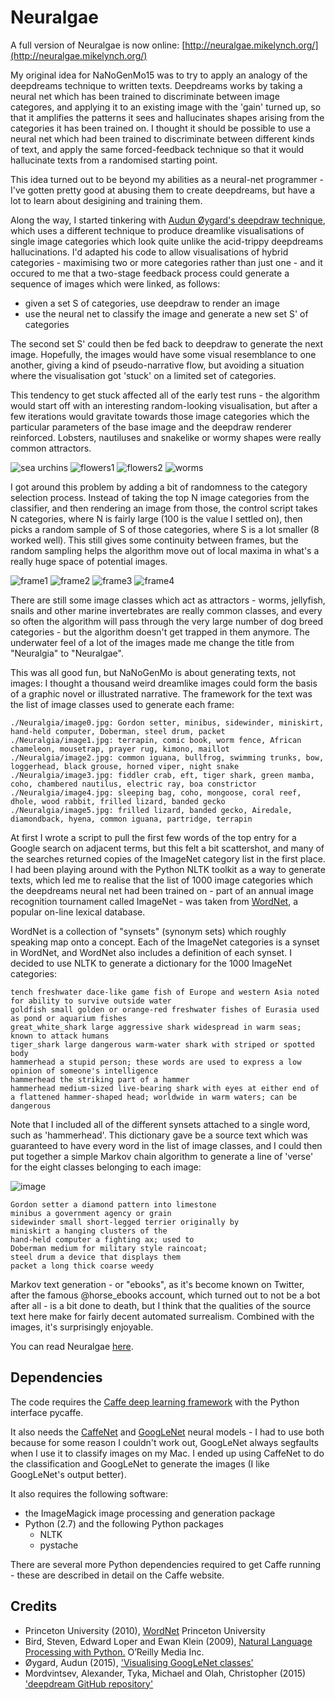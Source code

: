 # Neuralgae

A full version of Neuralgae is now online: [http://neuralgae.mikelynch.org/](http://neuralgae.mikelynch.org/)

My original idea for NaNoGenMo15 was to try to apply an analogy of the
deepdreams technique to written texts. Deepdreams works by
taking a neural net which has been trained to discriminate between
image categores, and applying it to an existing image with the 'gain'
turned up, so that it amplifies the patterns it sees and hallucinates
shapes arising from the categories it has been trained on. I thought
it should be possible to use a neural net which had been trained to
discriminate between different kinds of text, and apply the same
forced-feedback technique so that it would hallucinate texts from a
randomised starting point.

This idea turned out to be beyond my abilities as a neural-net
programmer - I've gotten pretty good at abusing them to create
deepdreams, but have a lot to learn about desigining and training
them.

Along the way, I started tinkering with
[Audun Øygard's deepdraw technique](http://auduno.com/post/125362849838/visualizing-googlenet-classes),
which uses a different technique to produce dreamlike visualisations
of single image categories which look quite unlike the acid-trippy
deepdreams hallucinations. I'd adapted his code to allow
visualisations of hybrid categories - maximising two or more
categories rather than just one - and it occured to me that a
two-stage feedback process could generate a sequence of images which
were linked, as follows:

* given a set S of categories, use deepdraw to render an image
* use the neural net to classify the image and generate a new set S'
of categories

The second set S' could then be fed back to deepdraw to generate the
next image. Hopefully, the images would have some visual resemblance
to one another, giving a kind of pseudo-narrative flow, but avoiding a
situation where the visualisation got 'stuck' on a limited set of
categories.

This tendency to get stuck affected all of the early test runs - the
algorithm would start off with an interesting random-looking
visualisation, but after a few iterations would gravitate towards
those image categories which the particular parameters of the base
image and the deepdraw renderer reinforced. Lobsters, nautiluses and
snakelike or wormy shapes were really common attractors.

![sea urchins](https://raw.githubusercontent.com/spikelynch/neuralgae/master/images/urchins.jpg)
![flowers1](https://raw.githubusercontent.com/spikelynch/neuralgae/master/images/flowers.jpg)
![flowers2](https://raw.githubusercontent.com/spikelynch/neuralgae/master/images/flowers2.jpg)
![worms](https://raw.githubusercontent.com/spikelynch/neuralgae/master/images/worms.jpg)

I got around this problem by adding a bit of randomness to the
category selection process. Instead of taking the top N image
categories from the classifier, and then rendering an image from
those, the control script takes N categories, where N is fairly large
(100 is the value I settled on), then picks a random sample of S of those
categories, where S is a lot smaller (8 worked well). This still gives
some continuity between frames, but the random sampling helps the
algorithm move out of local maxima in what's a really huge space of
potential images.

![frame1](https://raw.githubusercontent.com/spikelynch/neuralgae/master/images/s1.jpg)
![frame2](https://raw.githubusercontent.com/spikelynch/neuralgae/master/images/s2.jpg)
![frame3](https://raw.githubusercontent.com/spikelynch/neuralgae/master/images/s3.jpg)
![frame4](https://raw.githubusercontent.com/spikelynch/neuralgae/master/images/s4.jpg)

There are still some image classes which act as attractors - worms,
jellyfish, snails and other marine invertebrates are really common
classes, and every so often the algorithm will pass through the very
large number of dog breed categories - but the algorithm doesn't get
trapped in them anymore. The underwater feel of a lot of the images
made me change the title from "Neuralgia" to "Neuralgae".

This was all good fun, but NaNoGenMo is about generating texts, not
images: I thought a thousand weird dreamlike images could form the
basis of a graphic novel or illustrated narrative. The framework for
the text was the list of image classes used to generate each frame:

    ./Neuralgia/image0.jpg: Gordon setter, minibus, sidewinder, miniskirt, hand-held computer, Doberman, steel drum, packet
    ./Neuralgia/image1.jpg: terrapin, comic book, worm fence, African chameleon, mousetrap, prayer rug, kimono, maillot
    ./Neuralgia/image2.jpg: common iguana, bullfrog, swimming trunks, bow, loggerhead, black grouse, horned viper, night snake
    ./Neuralgia/image3.jpg: fiddler crab, eft, tiger shark, green mamba, coho, chambered nautilus, electric ray, boa constrictor
    ./Neuralgia/image4.jpg: sleeping bag, coho, mongoose, coral reef, dhole, wood rabbit, frilled lizard, banded gecko
    ./Neuralgia/image5.jpg: frilled lizard, banded gecko, Airedale, diamondback, hyena, common iguana, partridge, terrapin

At first I wrote a script to pull the first few words of the top entry
for a Google search on adjacent terms, but this felt a bit
scattershot, and many of the searches returned copies of the ImageNet
category list in the first place. I had been playing around with the
Python NLTK toolkit as a way to generate texts, which led me to
realise that the list of 1000 image categories which the deepdreams
neural net had been trained on - part of an annual image recognition
tournament called ImageNet - was taken from
[WordNet](http://wordnet.princeton.edu/), a popular on-line lexical
database.

WordNet is a collection of "synsets" (synonym sets) which roughly
speaking map onto a concept. Each of the ImageNet categories is a
synset in WordNet, and WordNet also includes a definition of each
synset. I decided to use NLTK to generate a dictionary for the 1000
ImageNet categories:

    tench freshwater dace-like game fish of Europe and western Asia noted for ability to survive outside water
    goldfish small golden or orange-red freshwater fishes of Eurasia used as pond or aquarium fishes
    great_white_shark large aggressive shark widespread in warm seas; known to attack humans
    tiger_shark large dangerous warm-water shark with striped or spotted body
    hammerhead a stupid person; these words are used to express a low opinion of someone's intelligence
    hammerhead the striking part of a hammer
    hammerhead medium-sized live-bearing shark with eyes at either end of a flattened hammer-shaped head; worldwide in warm waters; can be dangerous

Note that I included all of the different synsets attached to a single
word, such as 'hammerhead'.  This dictionary gave be a source text
which was guaranteed to have every word in the list of image classes,
and I could then put together a simple Markov chain algorithm to
generate a line of 'verse' for the eight classes belonging to each
image:

![image](https://raw.githubusercontent.com/spikelynch/neuralgae/master/images/image0.jpg)

    Gordon setter a diamond pattern into limestone
    minibus a government agency or grain
    sidewinder small short-legged terrier originally by
    miniskirt a hanging clusters of the
    hand-held computer a fighting ax; used to
    Doberman medium for military style raincoat;
    steel drum a device that displays them
    packet a long thick coarse weedy

Markov text generation - or "ebooks", as it's become known on
Twitter, after the famous @horse_ebooks account, which turned out to
not be a bot after all - is a bit done to death, but I think that the
qualities of the source text here make for fairly decent automated
surrealism. Combined with the images, it's surprisingly enjoyable.

You can read Neuralgae [here](http://neuralgae.mikelynch.org/).

## Dependencies

The code requires the
[Caffe deep learning framework](http://caffe.berkeleyvision.org/) with
the Python interface pycaffe.

It also needs the
[CaffeNet](https://github.com/BVLC/caffe/tree/master/models/bvlc_reference_caffenet)
and
[GoogLeNet](https://github.com/BVLC/caffe/tree/master/models/bvlc_googlenet)
neural models - I had to use both because for some reason I couldn't
work out, GoogLeNet always segfaults when I use it to classify images
on my Mac. I ended up using CaffeNet to do the classification and
GoogLeNet to generate the images (I like GoogLeNet's output better).

It also requires the following software:

* the ImageMagick image processing and generation package
* Python (2.7) and the following Python packages
  - NLTK
  - pystache

There are several more Python dependencies required to get Caffe
running - these are described in detail on the Caffe website.
  
## Credits

* Princeton University (2010), [WordNet](http://wordnet.princeton.edu)
  Princeton University
* Bird, Steven, Edward Loper and Ewan Klein (2009), [Natural Language Processing with Python.](http://www.nltk.org/) O’Reilly Media Inc.
* Øygard, Audun (2015), ['Visualising GoogLeNet classes'](http://auduno.com/post/125362849838/visualizing-googlenet-classes)
* Mordvintsev, Alexander, Tyka, Michael and Olah, Christopher (2015)
['deepdream GitHub repository'](https://github.com/google/deepdream)
